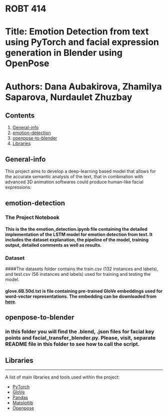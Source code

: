 # ROBT 414
# Title: Emotion Detection from text using PyTorch and facial expression generation in Blender using OpenPose
# Authors: Dana Aubakirova, Zhamilya Saparova, Nurdaulet Zhuzbay

## Contents
1. [General-info](#general-info)
2. [emotion-detection](#emotion-detection)
3. [openpose-to-blender](#openpose-to-blender)
4. [Libraries](#libraries)

## General-info
This project  aims to develop a deep-learning based model that allows for the accurate semantic analysis of the text, that in combination with advanced 3D animation softwares could produce human-like facial expressions. 

## emotion-detection

### The Project Notebook

#### This is the the emotion_detection.ipynb file containing the detailed implementation of the LSTM model for emotion detection from text. It includes the dataset explanation, the pipeline of the model, training output, detailed comments as well as results.

### Dataset

####The datasets folder contains the train.csv (132 instances and labels), and test.csv (56 instances and labels) used for training and testing the model.

#### glove.6B.50d.txt is file containing pre-trained GloVe embeddings used for word-vector representations. The embedding can be downloaded from [here](https://worksheets.codalab.org/rest/bundles/0x97c870dd60eb4f0fa53f257978851c60/contents/blob/glove.6B.50d.txt).

## openpose-to-blender

### in this folder you will find the .blend, .json files for facial key points and facial_transfer_blender.py. Please, visit, separate README file in this folder to see how to call the script.  

## Libraries
***
A list of main libraries and tools used within the project:
* [PyTorch](https://pytorch.org)
* [GloVe](https://nlp.stanford.edu/projects/glove/)
* [Pandas](https://pandas.pydata.org)
* [Matplotlib](https://matplotlib.org/)
* [Openpose](https://github.com/CMU-Perceptual-Computing-Lab/openpose)

